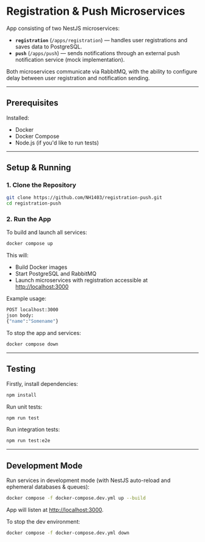 # Registration & Push Microservices

App consisting of two NestJS microservices:

- **`registration`** (`/apps/registration`) — handles user registrations and saves data to PostgreSQL.
- **`push`** (`/apps/push`) — sends notifications through an external push notification service (mock implementation).

Both microservices communicate via RabbitMQ, with the ability to configure delay between user registration and notification sending.

---

## Prerequisites

Installed:

- Docker
- Docker Compose
- Node.js (if you'd like to run tests)

---

## Setup & Running

### 1. Clone the Repository

```bash
git clone https://github.com/NH1403/registration-push.git
cd registration-push
```

### 2. Run the App

To build and launch all services:

```bash
docker compose up
```

This will:

- Build Docker images
- Start PostgreSQL and RabbitMQ
- Launch microservices with registration accessible at [http://localhost:3000](http://localhost:3000)

Example usage:

```bash
POST localhost:3000
json body:
{"name":"Somename"}
```

To stop the app and services:

```bash
docker compose down
```

---

## Testing

Firstly, install dependencies:

```bash
npm install
```

Run unit tests:

```bash
npm run test
```

Run integration tests:

```bash
npm run test:e2e
```

---

## Development Mode

Run services in development mode (with NestJS auto-reload and ephemeral databases & queues):

```bash
docker compose -f docker-compose.dev.yml up --build
```

App will listen at [http://localhost:3000](http://localhost:3000).

To stop the dev environment:

```bash
docker compose -f docker-compose.dev.yml down
```

